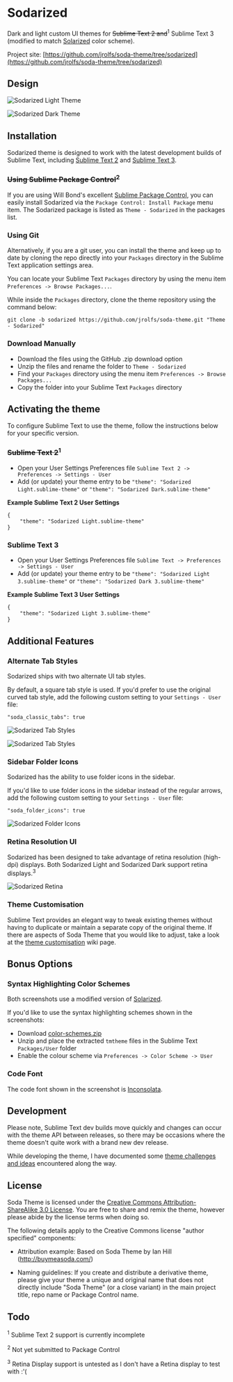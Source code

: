 # Sodarized

Dark and light custom UI themes for ~~Sublime Text 2 and~~<sup>1</sup> Sublime Text 3 (modified to match [Solarized](http://ethanschoonover.com/solarized) color scheme).

Project site: [https://github.com/jrolfs/soda-theme/tree/sodarized](https://github.com/jrolfs/soda-theme/tree/sodarized)

## Design

![Sodarized Light Theme](http://i.imgur.com/63YdQbp.png)

![Sodarized Dark Theme](http://i.imgur.com/fGDj7TL.png)

## Installation

Sodarized theme is designed to work with the latest development builds of Sublime Text, including [Sublime Text 2](http://www.sublimetext.com/dev) and [Sublime Text 3](http://www.sublimetext.com/3dev).

### ~~Using Sublime Package Control~~<sup>2</sup>

If you are using Will Bond's excellent [Sublime Package Control](http://wbond.net/sublime_packages/package_control), you can easily install Sodarized via the `Package Control: Install Package` menu item. The Sodarized package is listed as `Theme - Sodarized` in the packages list.

### Using Git

Alternatively, if you are a git user, you can install the theme and keep up to date by cloning the repo directly into your `Packages` directory in the Sublime Text application settings area.

You can locate your Sublime Text `Packages` directory by using the menu item `Preferences -> Browse Packages...`.

While inside the `Packages` directory, clone the theme repository using the command below:

    git clone -b sodarized https://github.com/jrolfs/soda-theme.git "Theme - Sodarized"

### Download Manually

* Download the files using the GitHub .zip download option
* Unzip the files and rename the folder to `Theme - Sodarized`
* Find your `Packages` directory using the menu item  `Preferences -> Browse Packages...`
* Copy the folder into your Sublime Text `Packages` directory

## Activating the theme

To configure Sublime Text to use the theme, follow the instructions below for your specific version.

### ~~Sublime Text 2~~<sup>1</sup>

* Open your User Settings Preferences file `Sublime Text 2 -> Preferences -> Settings - User`
* Add (or update) your theme entry to be `"theme": "Sodarized Light.sublime-theme"` or `"theme": "Sodarized Dark.sublime-theme"`

**Example Sublime Text 2 User Settings**

    {
        "theme": "Sodarized Light.sublime-theme"
    }

### Sublime Text 3

* Open your User Settings Preferences file `Sublime Text -> Preferences -> Settings - User`
* Add (or update) your theme entry to be `"theme": "Sodarized Light 3.sublime-theme"` or `"theme": "Sodarized Dark 3.sublime-theme"`

**Example Sublime Text 3 User Settings**

    {
        "theme": "Sodarized Light 3.sublime-theme"
    }

## Additional Features

### Alternate Tab Styles

Sodarized ships with two alternate UI tab styles.

By default, a square tab style is used. If you'd prefer to use the original curved tab style, add the following custom setting to your `Settings - User` file:

    "soda_classic_tabs": true

![Sodarized Tab Styles](http://i.imgur.com/k4kCl51.png)

![Sodarized Tab Styles](http://i.imgur.com/it5DyH1.png)

### Sidebar Folder Icons

Sodarized has the ability to use folder icons in the sidebar.

If you'd like to use folder icons in the sidebar instead of the regular arrows, add the following custom setting to your `Settings - User` file:

    "soda_folder_icons": true

![Sodarized Folder Icons](http://i.imgur.com/3yg2l8I.png)

### Retina Resolution UI

Sodarized has been designed to take advantage of retina resolution (high-dpi) displays. Both Sodarized Light and Sodarized Dark support retina displays.<sup>3</sup>

![Sodarized Retina](http://buymeasoda.github.com/soda-theme/images/features/soda-retina.png)

### Theme Customisation

Sublime Text provides an elegant way to tweak existing themes without having to duplicate or maintain a separate copy of the original theme. If there are aspects of Soda Theme that you would like to adjust, take a look at the [theme customisation](https://github.com/buymeasoda/soda-theme/wiki/Theme-customisation) wiki page.

## Bonus Options

### Syntax Highlighting Color Schemes

Both screenshots use a modified version of [Solarized](https://github.com/jrolfs/Solarized).

If you'd like to use the syntax highlighting schemes shown in the screenshots:

* Download [color-schemes.zip](http://d.pr/f/zGyo)
* Unzip and place the extracted `tmtheme` files in the Sublime Text `Packages/User` folder
* Enable the colour scheme via `Preferences -> Color Scheme -> User`

### Code Font

The code font shown in the screenshot is [Inconsolata](http://levien.com/type/myfonts/inconsolata.html).

## Development

Please note, Sublime Text dev builds move quickly and changes can occur with the theme API between releases, so there may be occasions where the theme doesn't quite work with a brand new dev release.

While developing the theme, I have documented some [theme challenges and ideas](https://github.com/buymeasoda/soda-theme/wiki/Theme-challenges-and-ideas) encountered along the way.

## License

Soda Theme is licensed under the [Creative Commons Attribution-ShareAlike 3.0 License](http://creativecommons.org/licenses/by-sa/3.0/). You are free to share and remix the theme, however please abide by the license terms when doing so.

The following details apply to the Creative Commons license "author specified" components:

* Attribution example: Based on Soda Theme by Ian Hill (http://buymeasoda.com/)

* Naming guidelines: If you create and distribute a derivative theme, please give your theme a unique and original name that does not directly include "Soda Theme" (or a close variant) in the main project title, repo name or Package Control name.


## Todo

<sup>1</sup> Sublime Text 2 support is currently incomplete

<sup>2</sup> Not yet submitted to Package Control

<sup>3</sup> Retina Display support is untested as I don't have a Retina display to test with :'(
